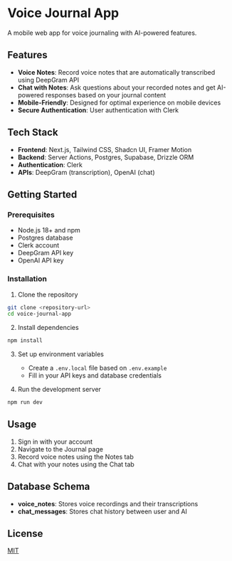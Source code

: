# Voice Journal App

A mobile web app for voice journaling with AI-powered features.

## Features

- **Voice Notes**: Record voice notes that are automatically transcribed using DeepGram API
- **Chat with Notes**: Ask questions about your recorded notes and get AI-powered responses based on your journal content
- **Mobile-Friendly**: Designed for optimal experience on mobile devices
- **Secure Authentication**: User authentication with Clerk

## Tech Stack

- **Frontend**: Next.js, Tailwind CSS, Shadcn UI, Framer Motion
- **Backend**: Server Actions, Postgres, Supabase, Drizzle ORM
- **Authentication**: Clerk
- **APIs**: DeepGram (transcription), OpenAI (chat)

## Getting Started

### Prerequisites

- Node.js 18+ and npm
- Postgres database
- Clerk account
- DeepGram API key
- OpenAI API key

### Installation

1. Clone the repository
```bash
git clone <repository-url>
cd voice-journal-app
```

2. Install dependencies
```bash
npm install
```

3. Set up environment variables
   - Create a `.env.local` file based on `.env.example`
   - Fill in your API keys and database credentials

4. Run the development server
```bash
npm run dev
```

## Usage

1. Sign in with your account
2. Navigate to the Journal page
3. Record voice notes using the Notes tab
4. Chat with your notes using the Chat tab

## Database Schema

- **voice_notes**: Stores voice recordings and their transcriptions
- **chat_messages**: Stores chat history between user and AI

## License

[MIT](LICENSE)
